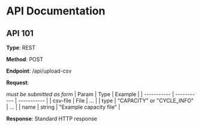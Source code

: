 # API Documentation

## API 101

**Type**: REST

**Method**: POST

**Endpoint**: /api/upload-csv

**Request**:

*must be submitted as form*
| Param | Type | Example |
| ----------- | ----------- | ----------- |
| csv-file | File | ... |
| type | "CAPACITY" or "CYCLE_INFO" | ... |
| name | string | "Example capacity file" |

**Response**:
Standard HTTP response

